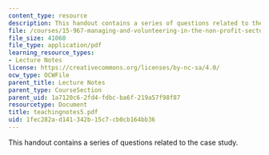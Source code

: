 ```yaml
---
content_type: resource
description: This handout contains a series of questions related to the case study.
file: /courses/15-967-managing-and-volunteering-in-the-non-profit-sector-spring-2005/1fec282ad141342b15c7cb0cb164bb36_teachingnotes5.pdf
file_size: 41060
file_type: application/pdf
learning_resource_types:
- Lecture Notes
license: https://creativecommons.org/licenses/by-nc-sa/4.0/
ocw_type: OCWFile
parent_title: Lecture Notes
parent_type: CourseSection
parent_uid: 1a7120c6-2fd4-fdbc-ba6f-219a57f98f87
resourcetype: Document
title: teachingnotes5.pdf
uid: 1fec282a-d141-342b-15c7-cb0cb164bb36
---
```

This handout contains a series of questions related to the case study.